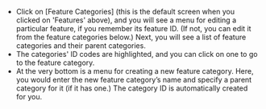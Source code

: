 - Click on [Feature Categories] (this is the default screen when you clicked on 'Features' above), and you will see a menu for editing a particular feature, if you remember its feature ID.
  (If not, you can edit it from the feature categories below.) Next, you will see a list of feature categories and their parent categories.
- The categories' ID codes are highlighted, and you can click on one to go to the feature category.
- At the very bottom is a menu for creating a new feature category.
  Here, you would enter the new feature category’s name and specify a parent category for it (if it has one.) The category ID is automatically created for you.